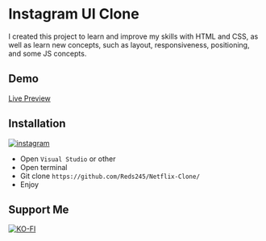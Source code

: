 
# Instagram UI Clone

I created this project to learn and improve my skills with HTML and CSS, as well as learn new concepts, such as layout, responsiveness, positioning, and some JS concepts.

<h2>Demo</h2>

[Live Preview](https://reds245.github.io/Netflix-Clone/)

<h2>Installation</h2>

[![instagram](https://img.shields.io/badge/run_in_replit-191919?style=for-the-badge&logo=replit&logoColor=ff8200)](https://replit.com/@reds8899/Responsive-Instagram-UI-Clone)


* Open ``Visual Studio`` or other
* Open terminal
* Git clone ``https://github.com/Reds245/Netflix-Clone/``
* Enjoy

<h2>Support Me</h2>

[![KO-FI](https://img.shields.io/badge/Support_me-B80000?style=for-the-badge&logo=ko-fi&logoColor=white)](https://Ko-fi.com/reds245)

